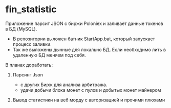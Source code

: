 # fin_statistic

Приложение парсит JSON с биржи Poloniex и заливает данные токенов в БД (MySQL).

* В репозитории выложен батник StartApp.bat, который запускает процесс заливки.
* Так же выложены дынные для локально БД. Если необходимо лить в удаленную БД меняем под себя. 

В планах доработать:

1) Парсинг Json 
    - с других Бирж для анализа арбитража.
    - удачи добычи блока монет с пулов и добытых монет майнером

2) Вывод статистики на веб морду с авторизацией и прочими плюхами
